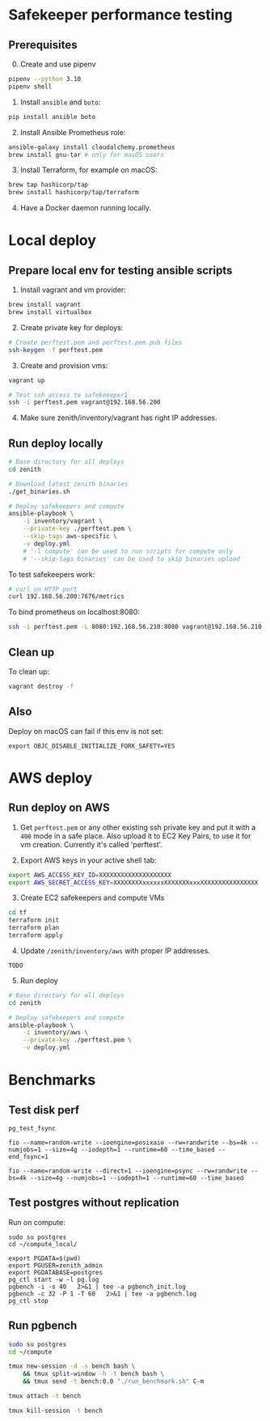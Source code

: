 # Safekeeper performance testing

## Prerequisites

0. Create and use pipenv
```sh
pipenv --python 3.10
pipenv shell
```

1. Install `ansible` and `boto`:
```sh
pip install ansible boto
```

2. Install Ansible Prometheus role:
```sh
ansible-galaxy install cloudalchemy.prometheus
brew install gnu-tar # only for macOS users
```

3. Install Terraform, for example on macOS:
```sh
brew tap hashicorp/tap
brew install hashicorp/tap/terraform
```

4. Have a Docker daemon running locally.

# Local deploy

## Prepare local env for testing ansible scripts

1. Install vagrant and vm provider:
```bash
brew install vagrant
brew install virtualbox
```

2. Create private key for deploys:
```bash
# Create perftest.pem and perftest.pem.pub files
ssh-keygen -f perftest.pem
```

3. Create and provision vms:
```bash
vagrant up

# Test ssh access to safekeeeper1
ssh -i perftest.pem vagrant@192.168.56.200
```

4. Make sure zenith/inventory/vagrant has right IP addresses.

## Run deploy locally

```bash
# Base directory for all deploys
cd zenith

# Download latest zenith binaries
./get_binaries.sh

# Deploy safekeepers and compute
ansible-playbook \
    -i inventory/vagrant \
    --private-key ./perftest.pem \
    --skip-tags aws-specific \
    -v deploy.yml
    # '-l compute' can be used to run scripts for compute only
    # '--skip-tags binaries' can be used to skip binaries upload
```

To test safekeepers work:
```bash
# curl on HTTP port
curl 192.168.56.200:7676/metrics
```

To bind prometheus on localhost:8080:
```bash
ssh -i perftest.pem -L 8080:192.168.56.210:8080 vagrant@192.168.56.210
```

## Clean up

To clean up:
```bash
vagrant destroy -f
```

## Also

Deploy on macOS can fail if this env is not set:
```
export OBJC_DISABLE_INITIALIZE_FORK_SAFETY=YES
```

# AWS deploy

## Run deploy on AWS

1. Get `perftest.pem` or any other existing ssh private key and put it with a `400` mode in a safe place. Also upload it to EC2 Key Pairs, to use it for vm creation. Currently it's called 'perftest'.

2. Export AWS keys in your active shell tab:
```sh
export AWS_ACCESS_KEY_ID=XXXXXXXXXXXXXXXXXXXX
export AWS_SECRET_ACCESS_KEY=XXXXXXXXxxxxxxXXXXXXXxxxXXXXXXXXXXXXXXXX
```

3. Create EC2 safekeepers and compute VMs


```bash
cd tf
terraform init
terraform plan
terraform apply
```

4. Update `/zenith/inventory/aws` with proper IP addresses.

```
TODO
```

5. Run deploy

```bash
# Base directory for all deploys
cd zenith

# Deploy safekeepers and compute
ansible-playbook \
    -i inventory/aws \
    --private-key ./perftest.pem \
    -v deploy.yml
```

# Benchmarks

## Test disk perf


```
pg_test_fsync
```

```
fio --name=random-write --ioengine=posixaio --rw=randwrite --bs=4k --numjobs=1 --size=4g --iodepth=1 --runtime=60 --time_based --end_fsync=1
```

```
fio --name=random-write --direct=1 --ioengine=psync --rw=randwrite --bs=4k --size=4g --numjobs=1 --iodepth=1 --runtime=60 --time_based
```

## Test postgres without replication

Run on compute:
```
sudo su postgres
cd ~/compute_local/

export PGDATA=$(pwd)
export PGUSER=zenith_admin
export PGDATABASE=postgres
pg_ctl start -w -l pg.log
pgbench -i -s 40   2>&1 | tee -a pgbench_init.log
pgbench -c 32 -P 1 -T 60   2>&1 | tee -a pgbench.log
pg_ctl stop
```

## Run pgbench

```bash
sudo su postgres
cd ~/compute

tmux new-session -d -s bench bash \
    && tmux split-window -h -t bench bash \
    && tmux send -t bench:0.0 "./run_benchmark.sh" C-m

tmux attach -t bench

tmux kill-session -t bench
```
